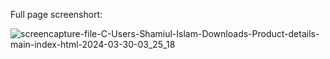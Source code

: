 

Full page screenshort:

![screencapture-file-C-Users-Shamiul-Islam-Downloads-Product-details-main-index-html-2024-03-30-03_25_18](https://github.com/shamiul77/Product_details_page/assets/118125555/8cf7e07e-b227-4903-ba1b-711aa3f8e179)
